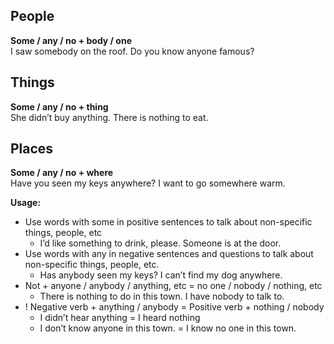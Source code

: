 
## People

  **Some / any / no + body / one**  
  I saw somebody on the roof. Do you know anyone famous?

## Things

**Some / any / no + thing**  
She didn’t buy anything. There is nothing to eat.

## Places
**Some / any / no + where**  
Have you seen my keys anywhere? I want to go somewhere warm.

**Usage:**  
* Use words with some in positive sentences to talk about non-specific things, people, etc
  * I’d like something to drink, please. Someone is at the door.
* Use words with any in negative sentences and questions to talk about non-specific things, people, etc.
  * Has anybody seen my keys? I can’t find my dog anywhere.
* Not + anyone / anybody / anything, etc = no one / nobody / nothing, etc
  * There is nothing to do in this town. I have nobody to talk to.
* !  Negative verb + anything / anybody = Positive verb + nothing / nobody
  * I didn’t hear anything = I heard nothing
  * I don’t know anyone in this town. = I know no one in this town.